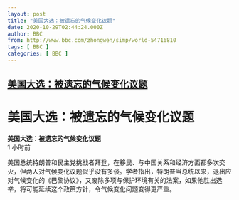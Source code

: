 ```yaml
---
layout: post
title: "美国大选：被遗忘的气候变化议题"
date: 2020-10-29T02:44:24.000Z
author: BBC
from: http://www.bbc.com/zhongwen/simp/world-54716810
tags: [ BBC ]
categories: [ BBC ]
---
```

<!--1603939464000-->
[美国大选：被遗忘的气候变化议题](http://www.bbc.com/zhongwen/simp/world-54716810)
------

<div>
<h1 id="content" tabindex="-1" class="VisuallyHiddenText-sc-1yjwwa5-0 ldFJPH">美国大选：被遗忘的气候变化议题</h1><div dir="ltr" class="GridComponent-nf79gm-0 dXcPmb Wrapper-sc-7tc6v2-0 jElmox"></div><div dir="ltr" class="GridComponent-nf79gm-0 gtjQCt"><strong aria-hidden="true" class="Headline-sc-1kh1qhu-0 kUpQxo StyledFauxHeadline-sc-15zvetq-0 lnFheQ">美国大选：被遗忘的气候变化议题</strong></div><div dir="ltr" class="GridComponent-nf79gm-0 gBXDzy StyledTimestamp-sc-13m80qc-0 gCdXHW"><time datetime="2020-10-29" class="StyledTimestamp-um718p-0 iENDai">1 小时前</time></div><div dir="ltr" class="GridComponent-nf79gm-0 gBXDzy"><p class="Paragraph-k859h4-0 bWtIRA">美国总统特朗普和民主党挑战者拜登，在移民、与中国关系和经济方面都多次交火，但两人对气候变化议题似乎没有多谈。学者指出，特朗普当总统以来，退出应对气候变化的《巴黎协议》，又废除多项与保护环境有关的法案，如果他胜出选举，将可能延续这个政策方针，令气候变化问题变得更严重。</p></div>
</div>
